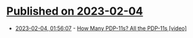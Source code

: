 # [Published on 2023-02-04](index.md)

* [2023-02-04, 01:56:07](https://news.ycombinator.com/item?id=34650551) - [How Many PDP-11s? All the PDP-11s [video]](https://www.youtube.com/watch?v=e0FXy1Mho3c)
